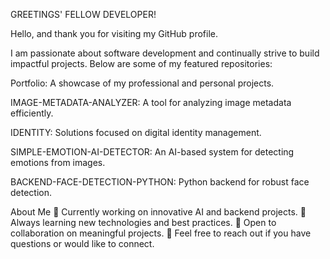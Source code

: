 GREETINGS' FELLOW DEVELOPER!

Hello, and thank you for visiting my GitHub profile.

I am passionate about software development and continually strive to build impactful projects. Below are some of my featured repositories:

Portfolio: A showcase of my professional and personal projects.

IMAGE-METADATA-ANALYZER: A tool for analyzing image metadata efficiently.

IDENTITY: Solutions focused on digital identity management.

SIMPLE-EMOTION-AI-DETECTOR: An AI-based system for detecting emotions from images.

BACKEND-FACE-DETECTION-PYTHON: Python backend for robust face detection.

About Me
🔭 Currently working on innovative AI and backend projects.
🌱 Always learning new technologies and best practices.
👯 Open to collaboration on meaningful projects.
💬 Feel free to reach out if you have questions or would like to connect.

<!--
**rewellnamu/rewellnamu** is a ✨ _special_ ✨ repository because its `README.md` (this file) appears on your GitHub profile.

Here are some ideas to get you started:

- 🔭 I’m currently working on ...
- 🌱 I’m currently learning ...
- 👯 I’m looking to collaborate on ...
- 🤔 I’m looking for help with ...
- 💬 Ask me about ...
- 📫 How to reach me: ...
- 😄 Pronouns: ...
- ⚡ Fun fact: ...
-->
